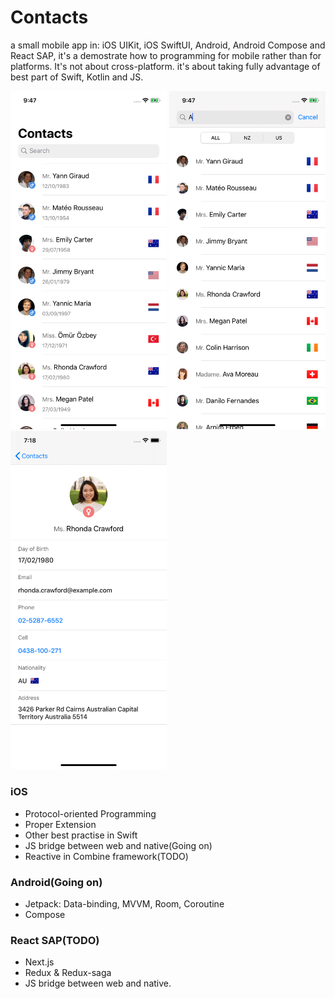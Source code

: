 # Contacts
 a small mobile app in: iOS UIKit, iOS SwiftUI, Android, Android Compose and React SAP, it's a demostrate how to programming for mobile rather than for platforms. It's not about cross-platform. it's about taking fully advantage of best part of Swift, Kotlin and JS.
 

<p float="left">
 <img src="/Design/ios-screenshot/home.png" width="250">
 
 <img src="/Design/ios-screenshot/search.png" width="250">
 
 <img src="/Design/ios-screenshot/detail.png" width="250">
</p>

### iOS

* Protocol-oriented Programming
* Proper Extension
* Other best practise in Swift
* JS bridge between web and native(Going on)
* Reactive in Combine framework(TODO)

### Android(Going on)

* Jetpack: Data-binding, MVVM, Room, Coroutine
* Compose

### React SAP(TODO)

* Next.js
* Redux & Redux-saga
* JS bridge between web and native.

